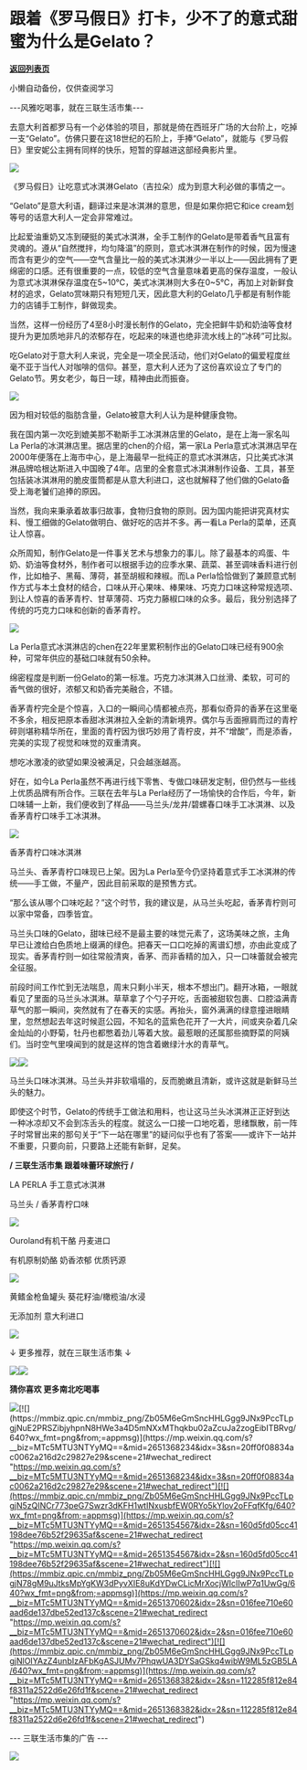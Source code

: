 # 跟着《罗马假日》打卡，少不了的意式甜蜜为什么是Gelato？

[**返回列表页**](/gzh/三联生活周刊)

小懒自动备份，仅供查阅学习

\---风雅吃喝事，就在三联生活市集---

去意大利首都罗马有一个必体验的项目，那就是倚在西班牙广场的大台阶上，吃掉一支“Gelato”。仿佛只要在这18世纪的石阶上，手捧“Gelato”，就能与《罗马假日》里安妮公主拥有同样的快乐，短暂的穿越进这部经典影片里。

![](https://mmbiz.qpic.cn/mmbiz_gif/Zb05M6eGmSncHHLGgg9JNx9PccTLpgjNojncbM4jFaTpkBxlDt94Kns0fUlOxxqg4C3QJSXibOLdic5esaGoLibyg/640?wx_fmt=gif&from;=appmsg)

《罗马假日》让吃意式冰淇淋Gelato（吉拉朵）成为到意大利必做的事情之一。

“Gelato”是意大利语，翻译过来是冰淇淋的意思，但是如果你把它和ice cream划等号的话意大利人一定会非常难过。

比起爱油重奶又冻到硬挺的美式冰淇淋，全手工制作的Gelato是带着香气且富有灵魂的。遵从“自然搅拌，均匀降温”的原则，意式冰淇淋在制作的时候，因为慢速而含有更少的空气——空气含量比一般的美式冰淇淋少一半以上——因此拥有了更绵密的口感。还有很重要的一点，较低的空气含量意味着更高的保存温度，一般认为意式冰淇淋保存温度在5~10℃，美式冰淇淋则大多在0~5℃，再加上对新鲜食材的追求，Gelato赏味期只有短短几天，因此意大利的Gelato几乎都是有制作能力的店铺手工制作，鲜做现卖。

当然，这样一份经历了4至8小时漫长制作的Gelato，完全把鲜牛奶和奶油等食材提升为更加质地非凡的浓郁存在，吃起来的味道也绝非流水线上的“冰砖”可比拟。

吃Gelato对于意大利人来说，完全是一项全民活动，他们对Gelato的偏爱程度丝毫不亚于当代人对咖啡的信仰。甚至，意大利人还为了这份喜欢设立了专门的Gelato节。男女老少，每日一球，精神由此而振奋。

![](https://mmbiz.qpic.cn/mmbiz_jpg/Zb05M6eGmSncHHLGgg9JNx9PccTLpgjNgGHqb3xRwNSJRsGyONHicJRBibF4tib7t4Sr69LcJQSasyCdBic8ev5o6w/640?wx_fmt=jpeg&from;=appmsg)

因为相对较低的脂肪含量，Gelato被意大利人认为是种健康食物。

我在国内第一次吃到媲美那不勒斯手工冰淇淋店里的Gelato，是在上海一家名叫La Perla的冰淇淋店里。据店里的chen的介绍，第一家La
Perla意式冰淇淋店早在2000年便落在上海市中心，是上海最早一批纯正的意式冰淇淋店，只比美式冰淇淋品牌哈根达斯进入中国晚了4年。店里的全套意式冰淇淋制作设备、工具，甚至包括装冰淇淋用的脆皮蛋筒都是从意大利进口，这也就解释了他们做的Gelato备受上海老饕们追捧的原因。

当然，我向来秉承着故事归故事，食物归食物的原则。因为国内能把讲究真材实料、慢工细做的Gelato做明白、做好吃的店并不多。再一看La
Perla的菜单，还真让人惊喜。

众所周知，制作Gelato是一件事关艺术与想象力的事儿。除了最基本的鸡蛋、牛奶、奶油等食材外，制作者可以根据手边的应季水果、蔬菜、甚至调味香料进行创作，比如柚子、黑莓、薄荷，甚至胡椒和辣椒。而La
Perla恰恰做到了兼顾意式制作方式与本土食材的结合，口味从开心果味、棒果味、巧克力口味这种常规选项、到让人惊喜的香茅青柠、甘草薄荷、巧克力藤椒口味的众多。最后，我分别选择了传统的巧克力口味和创新的香茅青柠。

![](https://mmbiz.qpic.cn/mmbiz_jpg/Zb05M6eGmSncHHLGgg9JNx9PccTLpgjNYKrL7Y6JDbqEmLECibJCNpaC8gTuYRLtvb95va5vqyn7iay4ePXibQ1Ng/640?wx_fmt=jpeg&from;=appmsg)

La Perla意式冰淇淋店的chen在22年里累积制作出的Gelato口味已经有900余种，可常年供应的基础口味就有50余种。

绵密程度是判断一份Gelato的第一标准。巧克力冰淇淋入口丝滑、柔软，可可的香气做的很好，浓郁又和奶香完美融合，不错。

香茅青柠完全是个惊喜，入口的一瞬间心情都被点亮，那看似奇异的香茅在这里毫不多余，相反把原本香甜冰淇淋拉入全新的清新境界。偶尔与舌面擦肩而过的青柠碎则堪称精华所在，里面的青柠因为很巧妙用了青柠皮，并不“增酸”，而是添香，完美的实现了视觉和味觉的双重清爽。

想吃冰激凌的欲望如果没被满足，只会越涨越高。

好在，如今La Perla虽然不再进行线下零售、专做口味研发定制，但仍然与一些线上优质品牌有所合作。三联在去年与La
Perla经历了一场愉快的合作后，今年，新口味辅一上新，我们便收到了样品——马兰头/龙井/碧螺春口味手工冰淇淋、以及香茅青柠口味手工冰淇淋。

[![](https://mmbiz.qpic.cn/mmbiz_jpg/Zb05M6eGmSncHHLGgg9JNx9PccTLpgjNtLmCExlkLyGn31Y53I5Z1o6bDIyBicZGmufUO0VLG6NIKibUiac2FPdNw/640?wx_fmt=jpeg&from;=appmsg)](
"link")

香茅青柠口味冰淇淋

马兰头、香茅青柠口味现已上架。因为La Perla至今仍坚持着意式手工冰淇淋的传统——手工做，不量产，因此目前采取的是预售方式。

“那么该从哪个口味吃起？”这个时节，我的建议是，从马兰头吃起，香茅青柠则可以家中常备，四季皆宜。

马兰头口味的Gelato，甜味已经不是最主要的味觉元素了，这场美味之旅，主角早已让渡给白色质地上缀满的绿色。把春天一口口吃掉的离谱幻想，亦由此变成了现实。香茅青柠则一如往常般清爽，香茅、而非香精的加入，只一口味蕾就会被完全征服。

前段时间工作忙到无法喘息，周末只剩小半天，根本不想出门。翻开冰箱，一眼就看见了里面的马兰头冰淇淋。草草拿了个勺子开吃，舌面被甜软包裹、口腔溢满青草气的那一瞬间，突然就有了在春天的实感。再抬头，窗外满满的绿意撞进眼睛里，忽然想起去年这时候逛公园，不知名的蓝紫色花开了一大片，间或夹杂着几朵金灿灿的小野菊，牡丹也都憋着劲儿等着大放。最惹眼的还属那些摘野菜的阿姨们。当时空气里嗅闻到的就是这样的饱含着嫩绿汁水的青草气。

![](https://mmbiz.qpic.cn/mmbiz_jpg/Zb05M6eGmSncHHLGgg9JNx9PccTLpgjNnw18iasgr4SAxqZlHPEvAAjC4yYdeZcmhvlBG1HY3Bp8xRLTDxPXxibg/640?wx_fmt=jpeg&from;=appmsg)![](https://mmbiz.qpic.cn/mmbiz_jpg/Zb05M6eGmSncHHLGgg9JNx9PccTLpgjN7JF08n3WtPmpSHXAgCXibiboib26aYP66WwgztjucApOLppM4wibiaZvf1Q/640?wx_fmt=jpeg&from;=appmsg)

马兰头口味冰淇淋。马兰头并非软塌塌的，反而脆嫩且清新，或许这就是新鲜马兰头的魅力。

即使这个时节，Gelato的传统手工做法和用料，也让这马兰头冰淇淋正正好到达一种冰凉却又不会到冻舌头的程度。就这么一口接一口地吃着，思绪飘散，前一阵子时常冒出来的那句关于“下一站在哪里”的疑问似乎也有了答案——或许下一站并不重要，只要向前，只要路上还能有新鲜，足矣。

 **/ 三联生活市集 跟着味蕾环球旅行 /**

LA PERLA 手工意式冰淇淋

马兰头 / 香茅青柠口味

[![](https://mmbiz.qpic.cn/mmbiz_png/Zb05M6eGmSncHHLGgg9JNx9PccTLpgjNo0RBX1wAo8wvAZzk6JcERhIP1HcgENib1uZMMO7GJoR2oh08v5Uj4Tw/640?wx_fmt=png&from;=appmsg)](
"link")

Ouroland有机干酪 丹麦进口

有机原制奶酪 奶香浓郁 优质钙源

[![](https://mmbiz.qpic.cn/mmbiz_jpg/Zb05M6eGmSncHHLGgg9JNx9PccTLpgjNTA7EoCRh32d6rVHw0n7AYVw4ynnANdiaNYVGWFJgVXTLGLxW5icXRiaIg/640?wx_fmt=jpeg&from;=appmsg)](
"link")

黄鳍金枪鱼罐头 葵花籽油/橄榄油/水浸

无添加剂 意大利进口

[![](https://mmbiz.qpic.cn/mmbiz_png/Zb05M6eGmSncHHLGgg9JNx9PccTLpgjNyDCibz9rnPic73SIpeojVsbQjlt8cibNxiaKJ9cZqTqDnQDvjFjLKmMeEg/640?wx_fmt=png&from;=appmsg)](
"link")

↓ 更多推荐，就在三联生活市集 ↓

[![](https://mmbiz.qpic.cn/mmbiz_jpg/Zb05M6eGmSncHHLGgg9JNx9PccTLpgjNpZr9UY1COJIrtdJfDb0HfHAtMUaD1z7jAia8VWD7k33iarxIE3HAibF2Q/640?wx_fmt=jpeg&from;=appmsg)](
"link")![](https://mmbiz.qpic.cn/mmbiz_gif/Zb05M6eGmSncHHLGgg9JNx9PccTLpgjNptLjE0qhtXdV9On57g6GBKnXiaaVnicD1XucKxvRCvJoRGpae69iaTtcA/640?wx_fmt=gif&from;=appmsg)

 **猜你喜欢 更多南北吃喝事**

[![](https://mmbiz.qpic.cn/mmbiz_png/Zb05M6eGmSncHHLGgg9JNx9PccTLpgjNRPAURUAL8LaUYKUKZwWn2uibM1fvCh8SaUavwsV9l9I1iag8cZ6sabicQ/640?wx_fmt=png&from;=appmsg)](https://mp.weixin.qq.com/s?__biz=MTc5MTU3NTYyMQ==&mid=2651372727&idx=3&sn=37f66d9b27fc76307c93a0306aee0ac2&scene=21#wechat_redirect
"https://mp.weixin.qq.com/s?__biz=MTc5MTU3NTYyMQ==&mid=2651372727&idx=3&sn=37f66d9b27fc76307c93a0306aee0ac2&scene=21#wechat_redirect")[![](https://mmbiz.qpic.cn/mmbiz_png/Zb05M6eGmSncHHLGgg9JNx9PccTLpgjNuE2PRSZibjyhpnN8HWe3a4D5mNXxMThqkbu02aZcuJa2zogEibITBRvg/640?wx_fmt=png&from;=appmsg)](https://mp.weixin.qq.com/s?__biz=MTc5MTU3NTYyMQ==&mid=2651368234&idx=3&sn=20ff0f08834ac0062a216d2c29827e29&scene=21#wechat_redirect
"https://mp.weixin.qq.com/s?__biz=MTc5MTU3NTYyMQ==&mid=2651368234&idx=3&sn=20ff0f08834ac0062a216d2c29827e29&scene=21#wechat_redirect")[![](https://mmbiz.qpic.cn/mmbiz_png/Zb05M6eGmSncHHLGgg9JNx9PccTLpgjN5zQINCr773peG7Swzr3dKFH1wtINxusbfEW0RYo5kYlov2oFFqfKfg/640?wx_fmt=png&from;=appmsg)](https://mp.weixin.qq.com/s?__biz=MTc5MTU3NTYyMQ==&mid=2651354567&idx=2&sn=160d5fd05cc41198dee76b52f29635af&scene=21#wechat_redirect
"https://mp.weixin.qq.com/s?__biz=MTc5MTU3NTYyMQ==&mid=2651354567&idx=2&sn=160d5fd05cc41198dee76b52f29635af&scene=21#wechat_redirect")[![](https://mmbiz.qpic.cn/mmbiz_png/Zb05M6eGmSncHHLGgg9JNx9PccTLpgjN78gM9uJtksMpYgKW3dPyvXIE8uKdYDwCLicMrXocjWIcIIwP7q1UwGg/640?wx_fmt=png&from;=appmsg)](https://mp.weixin.qq.com/s?__biz=MTc5MTU3NTYyMQ==&mid=2651370602&idx=2&sn=016fee710e60aad6de137dbe52ed137c&scene=21#wechat_redirect
"https://mp.weixin.qq.com/s?__biz=MTc5MTU3NTYyMQ==&mid=2651370602&idx=2&sn=016fee710e60aad6de137dbe52ed137c&scene=21#wechat_redirect")[![](https://mmbiz.qpic.cn/mmbiz_png/Zb05M6eGmSncHHLGgg9JNx9PccTLpgjNlOIYAzZ4unbIzAFbKgASJUMv7PhqwUA3DYSaGSkq4wibW9ML5zGB5LA/640?wx_fmt=png&from;=appmsg)](https://mp.weixin.qq.com/s?__biz=MTc5MTU3NTYyMQ==&mid=2651368382&idx=2&sn=112285f812e84f8311a2522d6e26fd1f&scene=21#wechat_redirect
"https://mp.weixin.qq.com/s?__biz=MTc5MTU3NTYyMQ==&mid=2651368382&idx=2&sn=112285f812e84f8311a2522d6e26fd1f&scene=21#wechat_redirect")

\--- 三联生活市集的广告 ---

![](https://mmbiz.qpic.cn/mmbiz_jpg/Zb05M6eGmSncHHLGgg9JNx9PccTLpgjNV3zBCCkqSvqm2MZGfQ1Vb75cqdeP3KTX1iajksEicic34Np3G3icfpRqtA/640?wx_fmt=jpeg&from;=appmsg)

